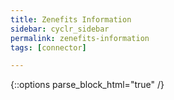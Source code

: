 ```yaml
---
title: Zenefits Information
sidebar: cyclr_sidebar
permalink: zenefits-information
tags: [connector]

---
```

{::options parse_block_html="true" /}
